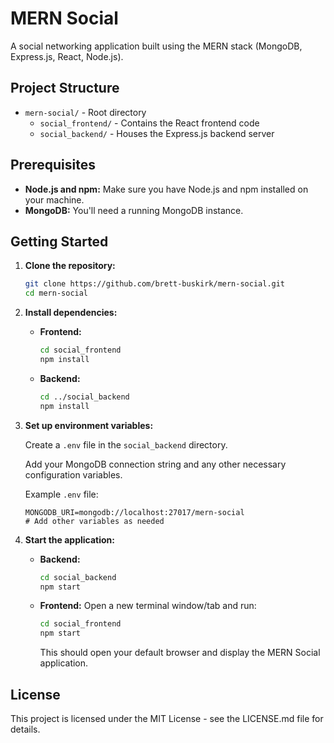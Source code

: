 # MERN Social

A social networking application built using the MERN stack (MongoDB, Express.js, React, Node.js).

## Project Structure

* `mern-social/` - Root directory
    * `social_frontend/` - Contains the React frontend code
    * `social_backend/` - Houses the Express.js backend server

## Prerequisites

* **Node.js and npm:** Make sure you have Node.js and npm installed on your machine.
* **MongoDB:** You'll need a running MongoDB instance.

## Getting Started

1. **Clone the repository:**

   ```bash
   git clone https://github.com/brett-buskirk/mern-social.git
   cd mern-social

2. **Install dependencies:**

    * **Frontend:**

        ```bash
        cd social_frontend
        npm install
        ```

    * **Backend:**

        ```bash
        cd ../social_backend
        npm install
        ```

3. **Set up environment variables:**

    Create a `.env` file in the `social_backend` directory.

    Add your MongoDB connection string and any other necessary configuration variables.

    Example `.env` file:

    ```
    MONGODB_URI=mongodb://localhost:27017/mern-social
    # Add other variables as needed
    ```

4. **Start the application:**

    * **Backend:**

        ```bash
        cd social_backend
        npm start
        ```

    * **Frontend:** Open a new terminal window/tab and run:

        ```bash
        cd social_frontend
        npm start
        ```

        This should open your default browser and display the MERN Social application.

## License

This project is licensed under the MIT License - see the LICENSE.md file for details.
